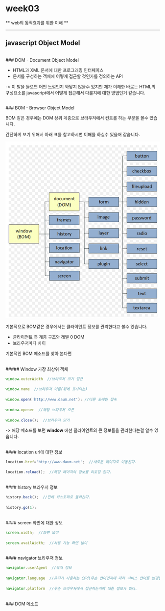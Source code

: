 # week03
** web의 동적효과를 위한 이해 **
_________________________


## javascript Object Model

<br>
### DOM - Document Object Model

- HTML과 XML 문서에 대한 프로그래밍 인터페이스
- 문서를 구성하는 객체에 어떻게 접근할 것인가를 정의하는 API

-> 이 발을 들으면 어떤 느낌인지 와닿지 않을수 있지만 제가 이해한 바로는 HTML의 구성요소를 javascript에서 어떻게 접근해서 다룰지에 대한 방법인거 같습니다.

<br>
### BOM - Browser Object Model

BOM 같은 경우에는 DOM 상위 계층으로 브라우저에서 컨트롤 하는 부분을 볼수 있습니다.


간단하게 보기 위해서 아래 표를 참고하시변 이해를 하실수 있을꺼 같습니다.

![BOM](./images/BOM_stackView.png)

기본적으로 BOM같은 경우에서는 클라이언트 정보를 관리한다고 볼수 있습니다.

- 클라이언트 측 계층 구조와 레벨 0 DOM
- 브라우저마다 차이


기본적인 BOM 메소드를 찾아 본다면

<br>
##### Window
가장 최상위 객체

```javascript
window.outerWidth  //브라우저 크기 접근

window.name  //브라우저 이름(위에 표시되는)

window.open('http://www.daum.net'); //다른 도메인 접속

window.opener  //해당 브라우저 오픈

window.close();  //브라우저 닫기
```

-> 해당 메소드를 보면 **window** 에선 클라이언트의 큰 정보들을 관리한다는걸 알수 있습니다.

<br>
#### location
url에 대한 정보

```javascript
location.href='http://www.daum.net';  //새로운 페이지로 이동된다.

location.reload();  //해당 페이지의 정보를 리로딩 한다.
```

<br>
#### history
브라우저 정보

```javascript
history.back();  //전에 히스토리로 돌아간다.

history.go(1);
```

<br>
#### screen
화면에 대한 정보

```javascript
screen.width;  //화면 넓이

screen.availWidth;  //사용 가능 화면 넓이
```

<br>
#### navigator
브라우저 정보

```javascript
navigator.userAgent  //유저 정보

navigator.language  //유저가 사용하는 언어(무슨 언어인지에 따라 서비스 언어를 변겅할수 있다.)

navigator.platform  //무슨 브라우저에서 접근하는지에 대한 정보가 있다.
```

<br>
### DOM 메소드
